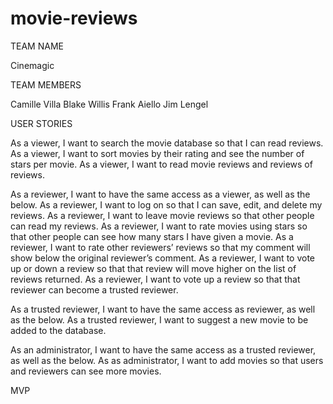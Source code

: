 # movie-reviews

TEAM NAME

Cinemagic


TEAM MEMBERS

Camille Villa
Blake Willis
Frank Aiello
Jim Lengel


USER STORIES

As a viewer, I want to search the movie database so that I can read reviews.
As a viewer, I want to sort movies by their rating and see the number of stars per movie.
As a viewer, I want to read movie reviews and reviews of reviews.

As a reviewer, I want to have the same access as a viewer, as well as the below.
As a reviewer, I want to log on so that I can save, edit, and delete my reviews.
As a reviewer, I want to leave movie reviews so that other people can read my reviews.
As a reviewer, I want to rate movies using stars so that other people can see how many stars I have given a movie.
As a reviewer, I want to rate other reviewers’ reviews so that my comment will show below the original reviewer’s comment.
As a reviewer, I want to vote up or down a review so that that review will move higher on the list of reviews returned.
As a reviewer, I want to vote up a review so that that reviewer can become a trusted reviewer.

As a trusted reviewer, I want to have the same access as reviewer, as well as the below.
As a trusted reviewer, I want to suggest a new movie to be added to the database.

As an administrator, I want to have the same access as a trusted reviewer, as well as the below.
As as administrator, I want to add movies so that users and reviewers can see more movies.


MVP


